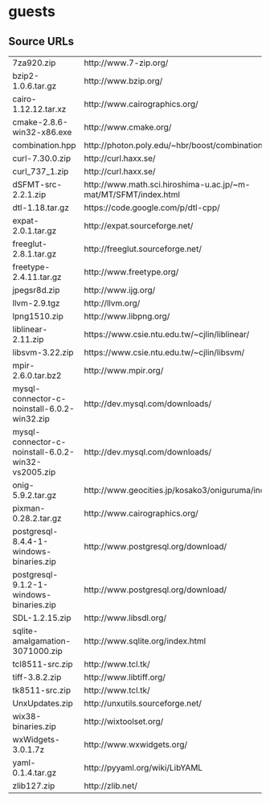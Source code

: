 guests
======

Source URLs
-----------

<table>

<tr><td>7za920.zip</td><td>http://www.7-zip.org/</td></tr>

<tr><td>bzip2-1.0.6.tar.gz</td><td>http://www.bzip.org/</td></tr>

<tr><td>cairo-1.12.12.tar.xz</td><td>http://www.cairographics.org/</td></tr>

<tr><td>cmake-2.8.6-win32-x86.exe</td><td>http://www.cmake.org/</td></tr>

<tr><td>combination.hpp</td><td>http://photon.poly.edu/~hbr/boost/combinations.html</td></tr>

<tr><td>curl-7.30.0.zip</td><td>http://curl.haxx.se/</td></tr>

<tr><td>curl_737_1.zip</td><td>http://curl.haxx.se/</td></tr>

<tr><td>dSFMT-src-2.2.1.zip</td><td>http://www.math.sci.hiroshima-u.ac.jp/~m-mat/MT/SFMT/index.html</td></tr>

<tr><td>dtl-1.18.tar.gz</td><td>https://code.google.com/p/dtl-cpp/</td></tr>

<tr><td>expat-2.0.1.tar.gz</td><td>http://expat.sourceforge.net/</td></tr>

<tr><td>freeglut-2.8.1.tar.gz</td><td>http://freeglut.sourceforge.net/</td></tr>

<tr><td>freetype-2.4.11.tar.gz</td><td>http://www.freetype.org/</td></tr>

<tr><td>jpegsr8d.zip</td><td>http://www.ijg.org/</td></tr>

<tr><td>llvm-2.9.tgz</td><td>http://llvm.org/</td></tr>

<tr><td>lpng1510.zip</td><td>http://www.libpng.org/</td></tr>

<tr><td>liblinear-2.11.zip</td><td>https://www.csie.ntu.edu.tw/~cjlin/liblinear/</td></tr>

<tr><td>libsvm-3.22.zip</td><td>https://www.csie.ntu.edu.tw/~cjlin/libsvm/</td></tr>

<tr><td>mpir-2.6.0.tar.bz2</td><td>http://www.mpir.org/</td></tr>

<tr><td>mysql-connector-c-noinstall-6.0.2-win32.zip</td><td>http://dev.mysql.com/downloads/</td></tr>

<tr><td>mysql-connector-c-noinstall-6.0.2-win32-vs2005.zip</td><td>http://dev.mysql.com/downloads/</td></tr>

<tr><td>onig-5.9.2.tar.gz</td><td>http://www.geocities.jp/kosako3/oniguruma/index.html</td></tr>

<tr><td>pixman-0.28.2.tar.gz</td><td>http://www.cairographics.org/</td></tr>

<tr><td>postgresql-8.4.4-1-windows-binaries.zip</td><td>http://www.postgresql.org/download/</td></tr>

<tr><td>postgresql-9.1.2-1-windows-binaries.zip</td><td>http://www.postgresql.org/download/</td></tr>

<tr><td>SDL-1.2.15.zip</td><td>http://www.libsdl.org/</td></tr>

<tr><td>sqlite-amalgamation-3071000.zip</td><td>http://www.sqlite.org/index.html</td></tr>

<tr><td>tcl8511-src.zip</td><td>http://www.tcl.tk/</td><tr>

<tr><td>tiff-3.8.2.zip</td><td>http://www.libtiff.org/</td></tr>

<tr><td>tk8511-src.zip</td><td>http://www.tcl.tk/</td></tr>

<tr><td>UnxUpdates.zip</td><td>http://unxutils.sourceforge.net/</td></tr>

<tr><td>wix38-binaries.zip</td><td>http://wixtoolset.org/</td></tr>

<tr><td>wxWidgets-3.0.1.7z</td><td>http://www.wxwidgets.org/</td></tr>

<tr><td>yaml-0.1.4.tar.gz</td><td>http://pyyaml.org/wiki/LibYAML</td></tr>

<tr><td>zlib127.zip</td><td>http://zlib.net/</td></tr>

</table>
